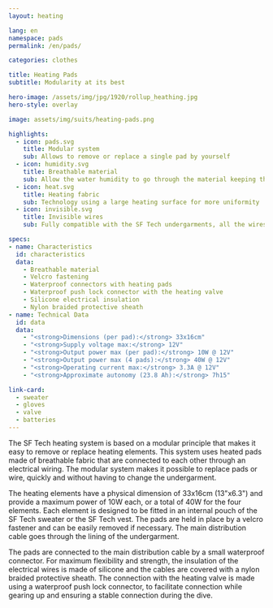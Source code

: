 ```yaml
---
layout: heating

lang: en
namespace: pads
permalink: /en/pads/

categories: clothes

title: Heating Pads
subtitle: Modularity at its best

hero-image: /assets/img/jpg/1920/rollup_heathing.jpg
hero-style: overlay

image: assets/img/suits/heating-pads.png

highlights:
  - icon: pads.svg
    title: Modular system
    sub: Allows to remove or replace a single pad by yourself
  - icon: humidity.svg
    title: Breathable material
    sub: Allow the water humidity to go through the material keeping the skin dry and warm
  - icon: heat.svg
    title: Heating fabric
    sub: Technology using a large heating surface for more uniformity
  - icon: invisible.svg
    title: Invisible wires
    sub: Fully compatible with the SF Tech undergarments, all the wires for the heating pads are hidden inside the lining of the sweater

specs:
- name: Characteristics
  id: characteristics
  data:
    - Breathable material
    - Velcro fastening
    - Waterproof connectors with heating pads
    - Waterproof push lock connector with the heating valve
    - Silicone electrical insulation
    - Nylon braided protective sheath
- name: Technical Data
  id: data
  data:
    - "<strong>Dimensions (per pad):</strong> 33x16cm"
    - "<strong>Supply voltage max:</strong> 12V"
    - "<strong>Output power max (per pad):</strong> 10W @ 12V"
    - "<strong>Output power max (4 pads):</strong> 40W @ 12V"
    - "<strong>Operating current max:</strong> 3.3A @ 12V"
    - "<strong>Approximate autonomy (23.8 Ah):</strong> 7h15"

link-card:
  - sweater
  - gloves
  - valve
  - batteries
---
```

The SF Tech heating system is based on a modular principle that makes it easy to remove or replace heating elements. This system uses heated pads made of breathable fabric that are connected to each other through an electrical wiring. The modular system makes it possible to replace pads or wire, quickly and without having to change the undergarment.

The heating elements have a physical dimension of 33x16cm (13"x6.3") and provide a maximum power of 10W each, or a total of 40W for the four elements. Each element is designed to be fitted in an internal pouch of the SF Tech sweater or the SF Tech vest. The pads are held in place by a velcro fastener and can be easily removed if necessary. The main distribution cable goes through the lining of the undergarment.

The pads are connected to the main distribution cable by a small waterproof connector. For maximum flexibility and strength, the insulation of the electrical wires is made of silicone and the cables are covered with a nylon braided protective sheath. The connection with the heating valve is made using a waterproof push lock connector, to facilitate connection while gearing up and ensuring a stable connection during the dive.


